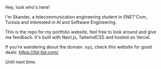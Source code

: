 Hey, look who's here!

I'm Skander, a telecommunication engineering student in ENET'Com, Tunisia and interested in AI and Software Engineering.

This is the repo for my portfolio website, feel free to look around and give me feedback. It's built with Next.js, TailwindCSS and hosted on Vercel.

If you're wandering about the domain .xyz, check this website for good deals: https://tld-list.com/

Until next time.